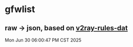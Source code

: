 # gfwlist
## raw -> json, based on [v2ray-rules-dat](https://github.com/Loyalsoldier/v2ray-rules-dat)
Mon Jun 30 06:00:47 PM CST 2025

